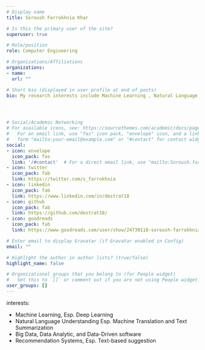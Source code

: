 ```yaml
---
# Display name
title: Soroush Farrokhnia Khar

# Is this the primary user of the site?
superuser: true

# Role/position
role: Computer Engineering

# Organizations/Affiliations
organizations:
- name: 
  url: ""

# Short bio (displayed in user profile at end of posts)
bio: My research interests include Machine Learning , Natural Language Understanding  and Data Analytic.




# Social/Academic Networking
# For available icons, see: https://sourcethemes.com/academic/docs/page-builder/#icons
#   For an email link, use "fas" icon pack, "envelope" icon, and a link in the
#   form "mailto:your-email@example.com" or "#contact" for contact widget.
social:
- icon: envelope
  icon_pack: fas
  link: '/#contact'  # For a direct email link, use "mailto:Soroush.farrokhnia@gmail.com".
- icon: twitter
  icon_pack: fab
  link: https://twitter.com/s_farrokhnia
- icon: linkedin
  icon_pack: fab
  link: https://www.linkedin.com/in/destrat18
- icon: github
  icon_pack: fab
  link: https://github.com/destrat18/
- icon: goodreads
  icon_pack: fab
  link: https://www.goodreads.com/user/show/24730118-soroush-farrokhnia

# Enter email to display Gravatar (if Gravatar enabled in Config)
email: ""

# Highlight the author in author lists? (true/false)
highlight_name: false

# Organizational groups that you belong to (for People widget)
#   Set this to `[]` or comment out if you are not using People widget.
user_groups: []
---
```

interests: 
- Machine Learning, Esp. Deep Learning
- Natural Language Understanding Esp. Machine Translation and Text Summarization
- Big Data, Data Analytic, and Data-Driven software
- Recommendation Systems, Esp. Text-based suggestion


